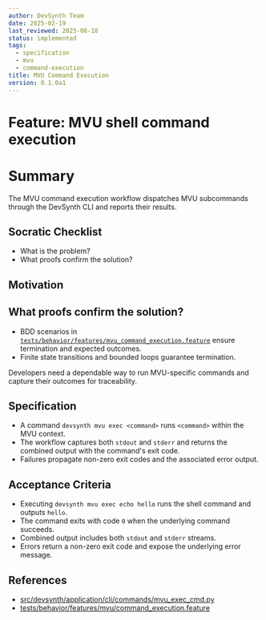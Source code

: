 ```yaml
---
author: DevSynth Team
date: 2025-02-19
last_reviewed: 2025-08-18
status: implemented
tags:
  - specification
  - mvu
  - command-execution
title: MVU Command Execution
version: 0.1.0a1
---
```


# Feature: MVU shell command execution

# Summary

The MVU command execution workflow dispatches MVU subcommands through the DevSynth CLI and reports their results.

## Socratic Checklist
- What is the problem?
- What proofs confirm the solution?

## Motivation

## What proofs confirm the solution?
- BDD scenarios in [`tests/behavior/features/mvu_command_execution.feature`](../../tests/behavior/features/mvu_command_execution.feature) ensure termination and expected outcomes.
- Finite state transitions and bounded loops guarantee termination.


Developers need a dependable way to run MVU-specific commands and capture their outcomes for traceability.

## Specification

- A command `devsynth mvu exec <command>` runs `<command>` within the MVU context.
- The workflow captures both `stdout` and `stderr` and returns the combined output with the command's exit code.
- Failures propagate non-zero exit codes and the associated error output.

## Acceptance Criteria

- Executing `devsynth mvu exec echo hello` runs the shell command and outputs `hello`.
- The command exits with code `0` when the underlying command succeeds.
- Combined output includes both `stdout` and `stderr` streams.
- Errors return a non-zero exit code and expose the underlying error message.

## References

- [src/devsynth/application/cli/commands/mvu_exec_cmd.py](../../src/devsynth/application/cli/commands/mvu_exec_cmd.py)
- [tests/behavior/features/mvu/command_execution.feature](../../tests/behavior/features/mvu/command_execution.feature)
